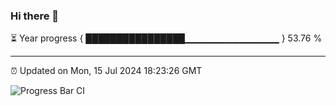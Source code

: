 ### Hi there 👋

⏳ Year progress { ████████████████▁▁▁▁▁▁▁▁▁▁▁▁▁▁ } 53.76 %

---

⏰ Updated on Mon, 15 Jul 2024 18:23:26 GMT

![Progress Bar CI](https://github.com/liununu/liununu/workflows/Progress%20Bar%20CI/badge.svg)
